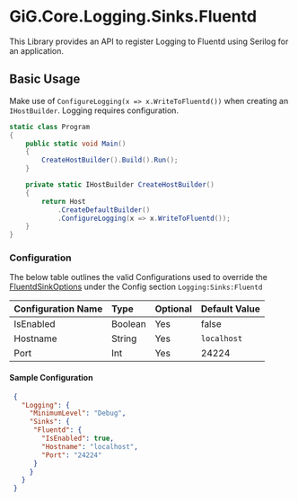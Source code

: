 # GiG.Core.Logging.Sinks.Fluentd

This Library provides an API to register Logging to Fluentd using Serilog for an application.

## Basic Usage

Make use of `ConfigureLogging(x => x.WriteToFluentd())` when creating an `IHostBuilder`. Logging requires configuration.

```csharp
static class Program
{
    public static void Main()
    {
        CreateHostBuilder().Build().Run();
    }

    private static IHostBuilder CreateHostBuilder()
    {
        return Host
            .CreateDefaultBuilder()
            .ConfigureLogging(x => x.WriteToFluentd());
    }
}
```

### Configuration

The below table outlines the valid Configurations used to override the [FluentdSinkOptions](../src/GiG.Core.Logging.Sinks.Fluentd/Internal/FluentdSinkOptions.cs) under the Config section `Logging:Sinks:Fluentd`

| Configuration Name | Type    | Optional | Default Value |
|:-------------------|:--------|:---------|:--------------|
| IsEnabled          | Boolean | Yes      | false         |
| Hostname           | String  | Yes      | `localhost`   |
| Port               | Int     | Yes      | 24224         |

#### Sample Configuration

```json
 {
   "Logging": {
     "MinimumLevel": "Debug",
     "Sinks": {
      "Fluentd": {
        "IsEnabled": true, 
        "Hostname": "localhost",
        "Port": "24224"
      }
     }
   }
 }
```